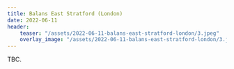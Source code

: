 ```yaml
---
title: Balans East Stratford (London)
date: 2022-06-11
header:
    teaser: "/assets/2022-06-11-balans-east-stratford-london/3.jpeg"
    overlay_image: "/assets/2022-06-11-balans-east-stratford-london/3.jpeg"
---
```


TBC.
